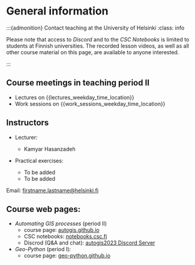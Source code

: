 # General information

:::{admonition} Contact teaching at the University of Helsinki
:class: info

Please note that access to *Discord* and to the *CSC Notebooks* is limited to students at Finnish universities. The recorded lesson videos, as well as all other course material on this page, are available to anyone interested.

:::


## Course meetings in teaching period Ⅱ

- Lectures on {{lectures_weekday_time_location}}
- Work sessions on {{work_sessions_weekday_time_location}}


## Instructors

- Lecturer: 
    - Kamyar Hasanzadeh

- Practical exercises:
    - To be added
    - To be added

Email: firstname.lastname@helsinki.fi


## Course web pages:

- *Automating GIS processes* (period Ⅱ)
    - course page: [autogis.github.io](https://autogis.github.io/)
    - CSC notebooks: [notebooks.csc.fi](https://notebooks.csc.fi/)
    - Discrod (Q&A and chat): [autogis2023 Discord Server](https://discord.com/channels/1141294124633423932/1141294951729213460)
- *Geo-Python* (period Ⅰ):
    - course page: [geo-python.github.io](https://geo-python.github.io/)
